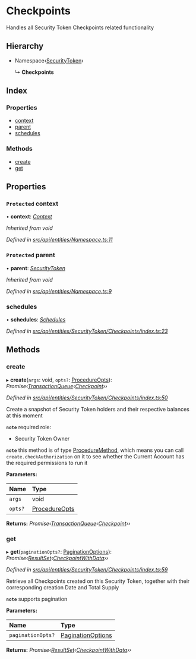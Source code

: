 # Checkpoints

Handles all Security Token Checkpoints related functionality

## Hierarchy

* Namespace‹[SecurityToken](securitytoken.md)›

  ↳ **Checkpoints**

## Index

### Properties

* [context](checkpoints.md#protected-context)
* [parent](checkpoints.md#protected-parent)
* [schedules](checkpoints.md#schedules)

### Methods

* [create](checkpoints.md#create)
* [get](checkpoints.md#get)

## Properties

### `Protected` context

• **context**: [_Context_](context.md)

_Inherited from void_

_Defined in_ [_src/api/entities/Namespace.ts:11_](https://github.com/PolymathNetwork/polymesh-sdk/blob/bf2b7a12/src/api/entities/Namespace.ts#L11)

### `Protected` parent

• **parent**: [_SecurityToken_](securitytoken.md)

_Inherited from void_

_Defined in_ [_src/api/entities/Namespace.ts:9_](https://github.com/PolymathNetwork/polymesh-sdk/blob/bf2b7a12/src/api/entities/Namespace.ts#L9)

### schedules

• **schedules**: [_Schedules_](schedules.md)

_Defined in_ [_src/api/entities/SecurityToken/Checkpoints/index.ts:23_](https://github.com/PolymathNetwork/polymesh-sdk/blob/bf2b7a12/src/api/entities/SecurityToken/Checkpoints/index.ts#L23)

## Methods

### create

▸ **create**\(`args`: void, `opts?`: [ProcedureOpts](../interfaces/procedureopts.md)\): _Promise‹_[_TransactionQueue_](transactionqueue.md)_‹_[_Checkpoint_](checkpoint.md)_››_

_Defined in_ [_src/api/entities/SecurityToken/Checkpoints/index.ts:50_](https://github.com/PolymathNetwork/polymesh-sdk/blob/bf2b7a12/src/api/entities/SecurityToken/Checkpoints/index.ts#L50)

Create a snapshot of Security Token holders and their respective balances at this moment

**`note`** required role:

* Security Token Owner

**`note`** this method is of type [ProcedureMethod](../interfaces/proceduremethod.md), which means you can call `create.checkAuthorization` on it to see whether the Current Account has the required permissions to run it

**Parameters:**

| Name | Type |
| :--- | :--- |
| `args` | void |
| `opts?` | [ProcedureOpts](../interfaces/procedureopts.md) |

**Returns:** _Promise‹_[_TransactionQueue_](transactionqueue.md)_‹_[_Checkpoint_](checkpoint.md)_››_

### get

▸ **get**\(`paginationOpts?`: [PaginationOptions](../interfaces/paginationoptions.md)\): _Promise‹_[_ResultSet_](../interfaces/resultset.md)_‹_[_CheckpointWithData_](../interfaces/checkpointwithdata.md)_››_

_Defined in_ [_src/api/entities/SecurityToken/Checkpoints/index.ts:59_](https://github.com/PolymathNetwork/polymesh-sdk/blob/bf2b7a12/src/api/entities/SecurityToken/Checkpoints/index.ts#L59)

Retrieve all Checkpoints created on this Security Token, together with their corresponding creation Date and Total Supply

**`note`** supports pagination

**Parameters:**

| Name | Type |
| :--- | :--- |
| `paginationOpts?` | [PaginationOptions](../interfaces/paginationoptions.md) |

**Returns:** _Promise‹_[_ResultSet_](../interfaces/resultset.md)_‹_[_CheckpointWithData_](../interfaces/checkpointwithdata.md)_››_

